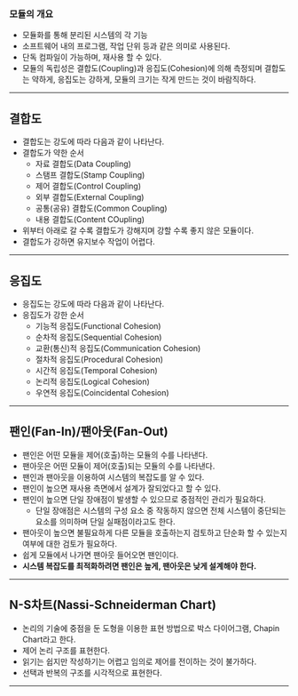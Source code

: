 ### 모듈의 개요

- 모듈화를 통해 분리된 시스템의 각 기능
- 소프트웨어 내의 프로그램, 작업 단위 등과 같은 의미로 사용된다.
- 단독 컴파일이 가능하며, 재사용 할 수 있다.
- 모듈의 독립성은 결합도(Coupling)과 응집도(Cohesion)에 의해 측정되며 결합도는 약하게, 응집도는 강하게, 모듈의 크기는 작게 만드는 것이 바람직하다.

---

## 결합도

- 결합도는 강도에 따라 다음과 같이 나타난다.
- 결합도가 약한 순서
  - 자료 결합도(Data Coupling)
  - 스탬프 결합도(Stamp Coupling)
  - 제어 결합도(Control Coupling)
  - 외부 결합도(External Coupling)
  - 공통(공유) 결합도(Common Coupling)
  - 내용 결합도(Content COupling)
- 위부터 아래로 갈 수록 결합도가 강해지며 강할 수록 좋지 않은 모듈이다.
- 결합도가 강하면 유지보수 작업이 어렵다.

---

## 응집도

- 응집도는 강도에 따라 다음과 같이 나타난다.
- 응집도가 강한 순서
  - 기능적 응집도(Functional Cohesion)
  - 순차적 응집도(Sequential Cohesion)
  - 교환(통신)적 응집도(Communication Cohesion)
  - 절차적 응집도(Procedural Cohesion)
  - 시간적 응집도(Temporal Cohesion)
  - 논리적 응집도(Logical Cohesion)
  - 우연적 응집도(Coincidental Cohesion)

---

## 팬인(Fan-In)/팬아웃(Fan-Out)

- 팬인은 어떤 모듈을 제어(호출)하는 모듈의 수를 나타낸다.
- 팬아웃은 어떤 모듈이 제어(호출)되는 모듈의 수를 나타낸다.
- 팬인과 팬아웃을 이용하여 시스템의 복잡도를 알 수 있다.
- 팬인이 높으면 재사용 측면에서 설계가 잘되었다고 할 수 있다.
- 팬인이 높으면 단일 장애점이 발생할 수 있으므로 중점적인 관리가 필요하다.
  - 단일 장애점은 시스템의 구성 요소 중 작동하지 않으면 전체 시스템이 중단되는 요소를 의미하며 단일 실패점이라고도 한다.
- 팬아웃이 높으면 불필요하게 다른 모듈을 호출하는지 검토하고 단순화 할 수 있는지 여부에 대한 검토가 필요하다.
- 쉽게 모듈에서 나가면 팬아웃 들어오면 팬인이다.
- **시스템 복잡도를 최적화하려면 팬인은 높게, 팬아웃은 낮게 설계해야 한다.**

---

## N-S차트(Nassi-Schneiderman Chart)

- 논리의 기술에 중점을 둔 도형을 이용한 표현 방법으로 박스 다이어그램, Chapin Chart라고 한다.
- 제어 논리 구조를 표현한다.
- 읽기는 쉽지만 작성하기는 어렵고 임의로 제어를 전이하는 것이 불가하다.
- 선택과 반복의 구조를 시각적으로 표현한다.

---
